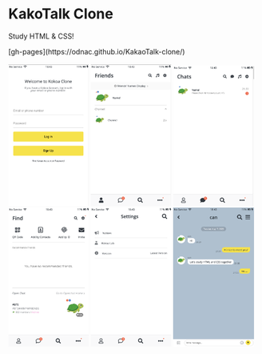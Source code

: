 # KakoTalk Clone

Study HTML & CSS!

<!--
    BEM vs id,class

    heroicons vs font awesome
-->

<div>
    [gh-pages](https://odnac.github.io/KakaoTalk-clone/)
    <br/>
    <br/>
    <img src="image/index.png" width="32%" />
    <img src="image/friends.png" width="32%" />
    <img src="image/chats.png" width="32%" />
    <img src="image/find.png" width="32%" />
    <img src="image/settings.png" width="32%" />
    <img src="image/chat.png" width="32%" />
</div>
